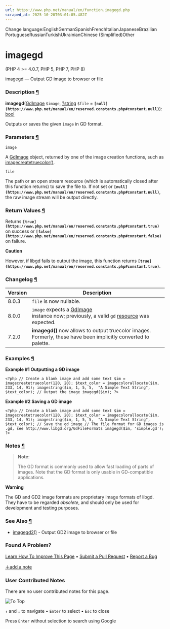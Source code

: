 ```yaml
---
url: https://www.php.net/manual/en/function.imagegd.php
scraped_at: 2025-10-20T03:01:05.482Z
---
```


Change language:EnglishGermanSpanishFrenchItalianJapaneseBrazilian PortugueseRussianTurkishUkrainianChinese (Simplified)Other

# imagegd

(PHP 4 >= 4.0.7, PHP 5, PHP 7, PHP 8)

imagegd — Output GD image to browser or file

### Description [¶](https://www.php.net/manual/en/function.imagegd.php\#refsect1-function.imagegd-description)

**imagegd**([GdImage](https://www.php.net/manual/en/class.gdimage.php) `$image`, [?](https://www.php.net/manual/en/language.types.null.php)[string](https://www.php.net/manual/en/language.types.string.php) `$file` = **`[null](https://www.php.net/manual/en/reserved.constants.php#constant.null)`**): [bool](https://www.php.net/manual/en/language.types.boolean.php)

Outputs or saves the given `image` in GD format.


### Parameters [¶](https://www.php.net/manual/en/function.imagegd.php\#refsect1-function.imagegd-parameters)

`image`

A [GdImage](https://www.php.net/manual/en/class.gdimage.php) object, returned by one of the image creation functions,
such as [imagecreatetruecolor()](https://www.php.net/manual/en/function.imagecreatetruecolor.php).

`file`

The path or an open stream resource (which is automatically closed after this function returns) to save the file to. If not set or **`[null](https://www.php.net/manual/en/reserved.constants.php#constant.null)`**, the raw image stream will be output directly.

### Return Values [¶](https://www.php.net/manual/en/function.imagegd.php\#refsect1-function.imagegd-returnvalues)

Returns **`[true](https://www.php.net/manual/en/reserved.constants.php#constant.true)`** on success or **`[false](https://www.php.net/manual/en/reserved.constants.php#constant.false)`** on failure.


**Caution**

However, if libgd fails to output the image, this function returns **`[true](https://www.php.net/manual/en/reserved.constants.php#constant.true)`**.

### Changelog [¶](https://www.php.net/manual/en/function.imagegd.php\#refsect1-function.imagegd-changelog)

| Version | Description |
| --- | --- |
| 8.0.3 | `file` is now nullable. |
| 8.0.0 | `image` expects a [GdImage](https://www.php.net/manual/en/class.gdimage.php)<br> instance now; previously, a valid `gd` [resource](https://www.php.net/manual/en/language.types.resource.php) was expected. |
| 7.2.0 | **imagegd()** now allows to output truecolor images.<br> Formerly, these have been implicitly converted to palette. |

### Examples [¶](https://www.php.net/manual/en/function.imagegd.php\#refsect1-function.imagegd-examples)

**Example #1 Outputting a GD image**

`<?php
// Create a blank image and add some text
$im = imagecreatetruecolor(120, 20);
$text_color = imagecolorallocate($im, 233, 14, 91);
imagestring($im, 1, 5, 5,  "A Simple Text String", $text_color);
// Output the image
imagegd($im);
?>`

**Example #2 Saving a GD image**

`<?php
// Create a blank image and add some text
$im = imagecreatetruecolor(120, 20);
$text_color = imagecolorallocate($im, 233, 14, 91);
imagestring($im, 1, 5, 5,  "A Simple Text String", $text_color);
// Save the gd image
// The file format for GD images is .gd, see http://www.libgd.org/GdFileFormats
imagegd($im, 'simple.gd');
?>`

### Notes [¶](https://www.php.net/manual/en/function.imagegd.php\#refsect1-function.imagegd-notes)

> **Note**:
>
>
> The GD format is commonly used to allow fast loading of parts of images.
> Note that the GD format is only usable in GD-compatible applications.

**Warning**

The GD
and GD2 image formats are proprietary image formats of libgd. They have to be regarded
_obsolete_, and should only be used for development and testing
purposes.

### See Also [¶](https://www.php.net/manual/en/function.imagegd.php\#refsect1-function.imagegd-seealso)

- [imagegd2()](https://www.php.net/manual/en/function.imagegd2.php) \- Output GD2 image to browser or file

### Found A Problem?

[Learn How To Improve This Page](https://github.com/php/doc-base/blob/master/README.md "This will take you to our contribution guidelines on GitHub")
•
[Submit a Pull Request](https://github.com/php/doc-en/blob/master/reference/image/functions/imagegd.xml)
•
[Report a Bug](https://github.com/php/doc-en/issues/new?body=From%20manual%20page:%20https:%2F%2Fphp.net%2Ffunction.imagegd%0A%0A---)

[＋add a note](https://www.php.net/manual/add-note.php?sect=function.imagegd&repo=en&redirect=https://www.php.net/manual/en/function.imagegd.php)

### User Contributed Notes

There are no user contributed notes for this page.

![To Top](https://www.php.net/images/to-top@2x.png)

`↑` and `↓` to navigate •
`Enter` to select •
`Esc` to close


Press `Enter` without
selection to search using Google